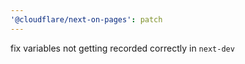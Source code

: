 ```yaml
---
'@cloudflare/next-on-pages': patch
---
```


fix variables not getting recorded correctly in `next-dev`
